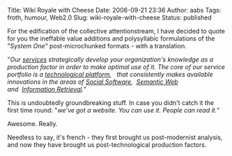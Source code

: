 Title: Wiki Royale with Cheese
Date: 2006-09-21 23:36
Author: aabs
Tags: froth, humour, Web2.0
Slug: wiki-royale-with-cheese
Status: published

For the edification of the collective attentionstream, I have decided to quote for you the ineffable value additions and polysyllabic formulations of the "*System One"* post-microchunked formats - with a translation.

"*Our* [*services*](http://www.systemone.at/en/services/) *strategically develop your organization's knowledge as a production factor in order to make optimal use of it. The core of our service portfolio is a* [*technological platform*](http://www.systemone.at/en/technology/overview/)*,   that consistently makes available innovations in the areas of* [*Social Software*](http://www.systemone.at/en/technology/socialsoftware/)*,  *[*Semantic Web*](http://www.systemone.at/en/technology/semweb/)*  and  *[*Information Retrieval*](http://www.systemone.at/en/technology/ai/)*.*"

This is undoubtedly groundbreaking stuff. In case you didn't catch it the first time round: "*we've got a website. You can use it. People can read it.*"

Awesome. Really.

Needless to say, it's french - they first brought us post-modernist analysis, and now they have brought us post-technological production factors.
